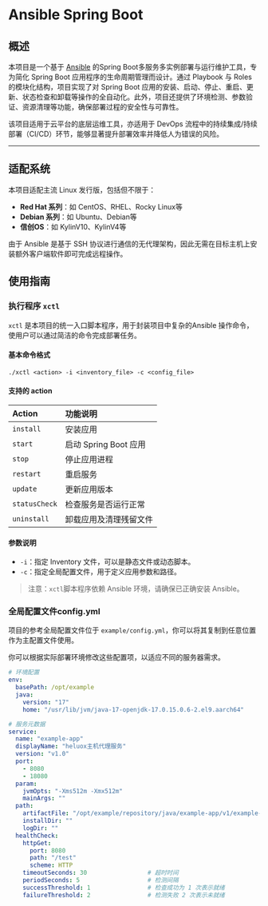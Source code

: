 # Ansible Spring Boot

## 概述

本项目是一个基于 [Ansible](https://www.ansible.com/) 的Spring Boot多服务多实例部署与运行维护工具，专为简化 Spring Boot 应用程序的生命周期管理而设计。通过 Playbook 与 Roles 的模块化结构，项目实现了对 Spring Boot 应用的安装、启动、停止、重启、更新、状态检查和卸载等操作的全自动化。此外，项目还提供了环境检测、参数验证、资源清理等功能，确保部署过程的安全性与可靠性。

该项目适用于云平台的底层运维工具，亦适用于 DevOps 流程中的持续集成/持续部署（CI/CD）环节，能够显著提升部署效率并降低人为错误的风险。

---

## 适配系统

本项目适配主流 Linux 发行版，包括但不限于：

- **Red Hat 系列**：如 CentOS、RHEL、Rocky Linux等
- **Debian 系列**：如 Ubuntu、Debian等
- **信创OS**：如 KylinV10、KylinV4等

由于 Ansible 是基于 SSH 协议进行通信的无代理架构，因此无需在目标主机上安装额外客户端软件即可完成远程操作。

## 使用指南

### 执行程序 `xctl`

`xctl` 是本项目的统一入口脚本程序，用于封装项目中复杂的Ansible 操作命令，使用户可以通过简洁的命令完成部署任务。

#### 基本命令格式

```shell
./xctl <action> -i <inventory_file> -c <config_file>
```

#### 支持的 action

| Action        | 功能说明               |
| :------------ | :--------------------- |
| `install`     | 安装应用               |
| `start`       | 启动 Spring Boot 应用  |
| `stop`        | 停止应用进程           |
| `restart`     | 重启服务               |
| `update`      | 更新应用版本           |
| `statusCheck` | 检查服务是否运行正常   |
| `uninstall`   | 卸载应用及清理残留文件 |

#### 参数说明

- `-i`：指定 Inventory 文件，可以是静态文件或动态脚本。
- `-c`：指定全局配置文件，用于定义应用参数和路径。

> 注意：`xctl`脚本程序依赖 Ansible 环境，请确保已正确安装 Ansible。

### 全局配置文件config.yml

项目的参考全局配置文件位于 `example/config.yml`，你可以将其复制到任意位置作为主配置文件使用。

你可以根据实际部署环境修改这些配置项，以适应不同的服务器需求。

```yml
# 环境配置
env:
  basePath: /opt/example
  java:
    version: "17"
    home: "/usr/lib/jvm/java-17-openjdk-17.0.15.0.6-2.el9.aarch64"

# 服务元数据
service:
  name: "example-app"
  displayName: "heluox主机代理服务"
  version: "v1.0"
  port:
    - 8080
    - 18080
  param:
    jvmOpts: "-Xms512m -Xmx512m"
    mainArgs: ""
  path:
    artifactFile: "/opt/example/repository/java/example-app/v1/example-app-1.0.0.jar"
    installDir: ""
    logDir: ""
  healthCheck:
    httpGet:
      port: 8080
      path: "/test"
      scheme: HTTP
    timeoutSeconds: 30                 # 超时时间
    periodSeconds: 5                   # 检测间隔
    successThreshold: 1                # 检查成功为 1 次表示就绪
    failureThreshold: 2                # 检测失败 2 次表示未就绪
```